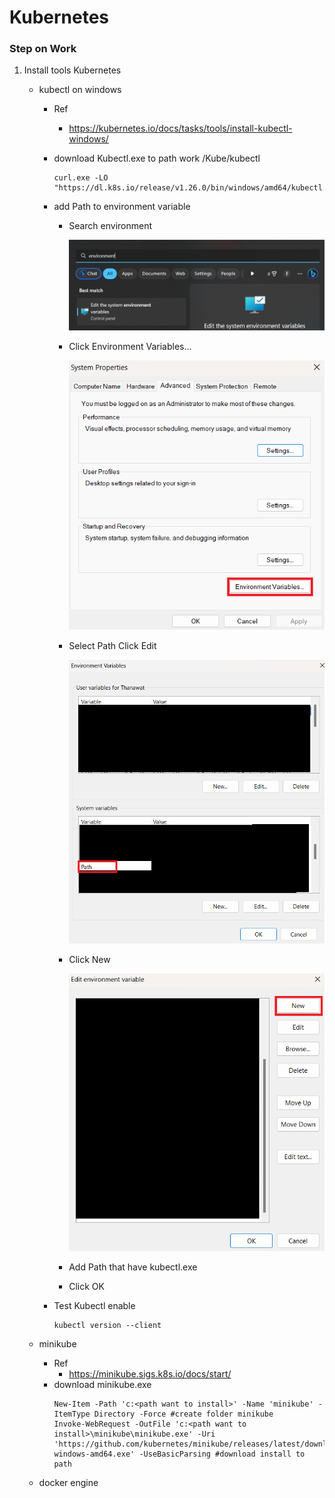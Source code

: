 # Kubernetes
### Step on Work
1. Install tools Kubernetes
   - kubectl on windows
     - Ref
       - https://kubernetes.io/docs/tasks/tools/install-kubectl-windows/

     - download Kubectl.exe to path work /Kube/kubectl

       ```
       curl.exe -LO "https://dl.k8s.io/release/v1.26.0/bin/windows/amd64/kubectl.exe"
       ```
       
     - add Path to environment variable

       - Search environment
    
         ![](image/environment.png)

       - Click Environment Variables...

         ![](image/clickEnVa.png)

       - Select Path Click Edit

         ![](image/selectPath.png)

       - Click New
         
         ![](image/listPath.png)

       - Add Path that have kubectl.exe
       - Click OK
    
     - Test Kubectl enable 
       ```
       kubectl version --client
       ```

   - minikube
     - Ref
       - https://minikube.sigs.k8s.io/docs/start/
     - download minikube.exe
       ```
       New-Item -Path 'c:<path want to install>' -Name 'minikube' -ItemType Directory -Force #create folder minikube
       Invoke-WebRequest -OutFile 'c:<path want to install>\minikube\minikube.exe' -Uri 'https://github.com/kubernetes/minikube/releases/latest/download/minikube-windows-amd64.exe' -UseBasicParsing #download install to path
       ```
   - docker engine